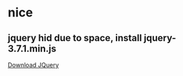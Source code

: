 # nice
## jquery hid due to space, install jquery-3.7.1.min.js
[Download JQuery](https://code.jquery.com/jquery-3.7.1.min.js)
